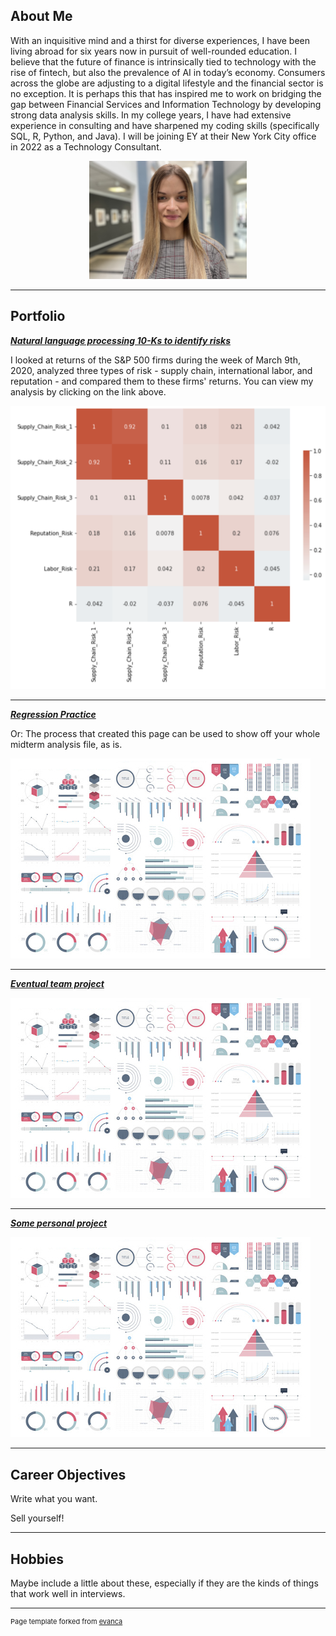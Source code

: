 ## About Me

With an inquisitive mind and a thirst for diverse experiences, I have been living abroad for six years now in pursuit of well-rounded education. I believe that the future of finance is intrinsically tied to technology with the rise of fintech, but also the prevalence of AI in today’s economy. Consumers across the globe are adjusting to a digital lifestyle and the financial sector is no exception. It is perhaps this that has inspired me to work on bridging the gap between Financial Services and Information Technology by developing strong data analysis skills. In my college years, I have had extensive experience in consulting and have sharpened my coding skills (specifically SQL, R, Python, and Java). I will be joining EY at their New York City office in 2022 as a Technology Consultant.

<!-- Upload your own photo and change the path -->

<p style="text-align:center;">
  <img class="img-circle" src="https://github.com/Lana426/lana426.github.io/blob/master/images/picture.jpg" width="50%">
</p>

---

## Portfolio

<!-- You can link to other websites, PDFs in this repo, and other pages in this repo -->

_**[Natural language processing 10-Ks to identify risks](analysis_report.md)**_

I looked at returns of the S&P 500 firms during the week of March 9th, 2020, analyzed three types of risk - supply chain, international labor, and reputation - and compared them to these firms' returns. You can view my analysis by clicking on the link above. 

<img src="/images/midterm_graphic.png"/>

---

_**[Regression Practice](Regression_practice)**_

Or: The process that created this page can be used to show off your whole midterm analysis file, as is.

<img src="images/dummy_thumbnail.jpg?raw=true"/>

---

_**[Eventual team project](https://donbowen.github.io/teamproject/)**_

<img src="images/dummy_thumbnail.jpg?raw=true"/>

---

_**[Some personal project](/pdf/sample_presentation.pdf)**_

<img src="images/dummy_thumbnail.jpg?raw=true"/>

---

## Career Objectives

Write what you want. 

Sell yourself!

---

## Hobbies

Maybe include a little about these, especially if they are the kinds of things that work well in interviews.

---
<p style="font-size:11px">Page template forked from <a href="https://github.com/evanca/quick-portfolio">evanca</a></p>
<!-- Remove above link if you don't want to attibute -->
